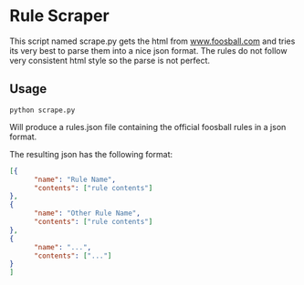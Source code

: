 # Rule Scraper

This script named scrape.py gets the html from www.foosball.com and tries its very best to parse them into a nice json format. The rules do not follow very consistent html style so the parse is not perfect.

## Usage

```
python scrape.py
```

Will produce a rules.json file containing the official foosball rules in a json format.

The resulting json has the following format:

```json
[{
      "name": "Rule Name",
      "contents": ["rule contents"]
},
{
      "name": "Other Rule Name",
      "contents": ["rule contents"]
},
{
      "name": "...",
      "contents": ["..."]
}
]
```
